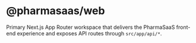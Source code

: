 # @pharmasaas/web

Primary Next.js App Router workspace that delivers the PharmaSaaS front-end experience and exposes API routes through `src/app/api/*`.
